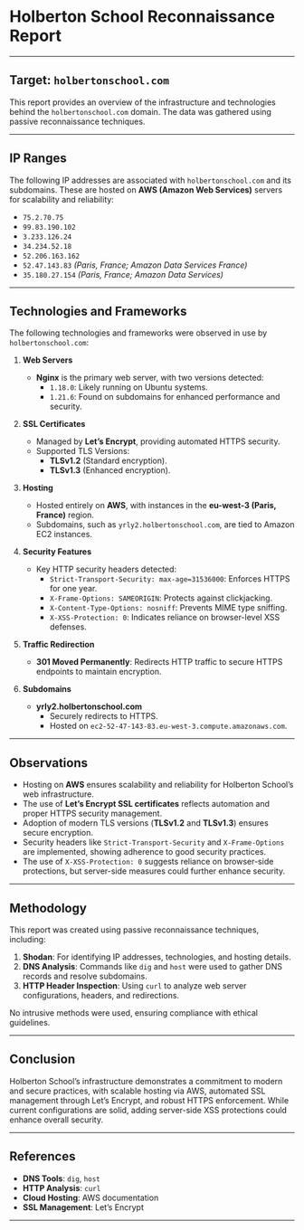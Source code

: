# Holberton School Reconnaissance Report

---

## **Target: `holbertonschool.com`**

This report provides an overview of the infrastructure and technologies behind the `holbertonschool.com` domain. The data was gathered using passive reconnaissance techniques.

---

## **IP Ranges**

The following IP addresses are associated with `holbertonschool.com` and its subdomains. These are hosted on **AWS (Amazon Web Services)** servers for scalability and reliability:

- `75.2.70.75`
- `99.83.190.102`
- `3.233.126.24`
- `34.234.52.18`
- `52.206.163.162`
- `52.47.143.83` *(Paris, France; Amazon Data Services France)*
- `35.180.27.154` *(Paris, France; Amazon Data Services)*

---

## **Technologies and Frameworks**

The following technologies and frameworks were observed in use by `holbertonschool.com`:

1. **Web Servers**
   - **Nginx** is the primary web server, with two versions detected:
     - `1.18.0`: Likely running on Ubuntu systems.
     - `1.21.6`: Found on subdomains for enhanced performance and security.

2. **SSL Certificates**
   - Managed by **Let’s Encrypt**, providing automated HTTPS security.
   - Supported TLS Versions:
     - **TLSv1.2** (Standard encryption).
     - **TLSv1.3** (Enhanced encryption).

3. **Hosting**
   - Hosted entirely on **AWS**, with instances in the **eu-west-3 (Paris, France)** region.
   - Subdomains, such as `yrly2.holbertonschool.com`, are tied to Amazon EC2 instances.

4. **Security Features**
   - Key HTTP security headers detected:
     - `Strict-Transport-Security: max-age=31536000`: Enforces HTTPS for one year.
     - `X-Frame-Options: SAMEORIGIN`: Protects against clickjacking.
     - `X-Content-Type-Options: nosniff`: Prevents MIME type sniffing.
     - `X-XSS-Protection: 0`: Indicates reliance on browser-level XSS defenses.

5. **Traffic Redirection**
   - **301 Moved Permanently**: Redirects HTTP traffic to secure HTTPS endpoints to maintain encryption.

6. **Subdomains**
   - **yrly2.holbertonschool.com**
     - Securely redirects to HTTPS.
     - Hosted on `ec2-52-47-143-83.eu-west-3.compute.amazonaws.com`.

---

## **Observations**

- Hosting on **AWS** ensures scalability and reliability for Holberton School’s web infrastructure.
- The use of **Let’s Encrypt SSL certificates** reflects automation and proper HTTPS security management.
- Adoption of modern TLS versions (**TLSv1.2** and **TLSv1.3**) ensures secure encryption.
- Security headers like `Strict-Transport-Security` and `X-Frame-Options` are implemented, showing adherence to good security practices.
- The use of `X-XSS-Protection: 0` suggests reliance on browser-side protections, but server-side measures could further enhance security.

---

## **Methodology**

This report was created using passive reconnaissance techniques, including:

1. **Shodan**: For identifying IP addresses, technologies, and hosting details.
2. **DNS Analysis**: Commands like `dig` and `host` were used to gather DNS records and resolve subdomains.
3. **HTTP Header Inspection**: Using `curl` to analyze web server configurations, headers, and redirections.

No intrusive methods were used, ensuring compliance with ethical guidelines.

---

## **Conclusion**

Holberton School’s infrastructure demonstrates a commitment to modern and secure practices, with scalable hosting via AWS, automated SSL management through Let’s Encrypt, and robust HTTPS enforcement. While current configurations are solid, adding server-side XSS protections could enhance overall security.

---

## **References**

- **DNS Tools**: `dig`, `host`
- **HTTP Analysis**: `curl`
- **Cloud Hosting**: AWS documentation
- **SSL Management**: Let’s Encrypt

---